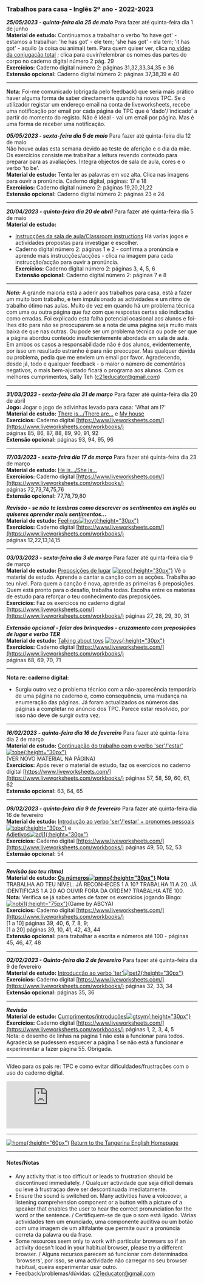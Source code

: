 ### Trabalhos para casa - Inglês 2º ano - 2022-2023

***25/05/2023 - quinta-feira dia 25 de maio*** Para fazer até quinta-feira dia 1 de junho  
**Material de estudo:** Continuamos a trabalhar o verbo 'to have got' - estamos a trabalhar: 'he has got' - ele tem; 'she has got' - ela tem; 'it has got' - aquilo (a coisa ou animal) tem. Para quem quiser ver, clica n[o vídeo da conjugação total](https://youtu.be/OeKRRwkMLIk?t=15) ; clica para ouvir/relembrar os nomes das partes do corpo no caderno digital número 2 pág. 29  
**Exercícios:** Caderno digital número 2: páginas 31,32,33,34,35 e 36  
**Extensão opcional:** Caderno digital número 2: páginas 37,38,39 e 40   

*** 

**Nota:** Foi-me comunicado (obrigada pelo feedback) que seria mais prático haver alguma forma de saber directamente quando há novos TPC. Se o utilizador registar um endereço email na conta de liveworksheets, recebe uma notificação por email por cada página de TPC que é 'dado'/'indicado' a partir do momento do registo. Não é ideal - vai um email por página. Mas é uma forma de receber uma notificação.     

***05/05/2023 - sexta-feira dia 5 de maio*** Para fazer até quinta-feira dia 12 de maio   
Não houve aulas esta semana devido ao teste de aferição e o dia da mãe. Os exercícios consiste me trabalhar a leitura revendo conteúdo para preparar para as avaliações. Integra objectos de sala de aula, cores e o verbo 'to be'.  
**Material de estudo:** Tenta ler as palavras em voz alta. Clica nas imagens para ouvir a pronúncia. Caderno dígital, páginas: 17 e 18  
**Exercícios:** Caderno digital número 2: páginas 19,20,21,22    
**Extensão opcional:** Caderno digital número 2: páginas 23 e 24   

***  

***20/04/2023 - quinta-feira dia 20 de abril*** Para fazer até quinta-feira dia 5 de maio  
**Material de estudo:**   
* [Instrucções da sala de aula/Classroom instructions](https://tangerina-pt.github.io/English/Classroom_I_B) Há varías jogos e actividades propostas para investigar e escolher.  
* Caderno digital número 2: páginas 1 e 2 - confirma a pronúncia e aprende mais instrucções/acções - clica na imagem para cada instrucção/acção para ouvir a pronúncia.   
**Exercícios:** Caderno digital número 2: páginas 3, 4, 5, 6   
**Extensão opcional:** Caderno digital número 2: páginas 7 e 8    

***  

***Nota:*** A grande maioria está a aderir aos trabalhos para casa, está a fazer um muito bom trabalho, e tem impulsionado as actividades e um ritmo de trabalho ótimo nas aulas. Muito de vez em quando há um problema técnica com uma ou outra página que faz com que respostas certas são indicadas como erradas. Foi explicado esta falha potencial ocasional aos alunos e foi-lhes dito para não se preocuparem se a nota de uma página seja muito mais baixa de que nas outras. Ou pode ser um problema técnica ou pode ser que a página abordou conteúdo insuficientemente abordada em sala de aula. Em ambos os casos a responsabilidade não é dos alunos, evidentemente, por isso um resultado estranho é para não preocupar. Mas qualquer dúvida ou problema, pedia que me enviem um email por favor. Agradecendo, desde já, todo e qualquer feedback - o maior o número de comentários negativos, o mais bem-ajustado ficará o programa aos alunos. Com os melhores cumprimentos, Sally Teh (c21educator@gmail.com)   

***

***31/03/2023 - sexta-feira dia 31 de março*** Para fazer até quinta-feira dia 20 de abril  
**Jogo:** Jogar o jogo de adivinhas levado para casa: 'What am I?'  
**Material de estudo:** [There is.../There are...](https://tangerina-pt.github.io/English/there_is_there_are) e [My house](https://tangerina-pt.github.io/English/House_B)  
**Exercícios:** Caderno digital [https://www.liveworksheets.com/](https://www.liveworksheets.com/workbooks/)   
páginas 85, 86, 87, 88, 89, 90, 91, 92  
**Extensão opcional:** páginas 93, 94, 95, 96  

***

***17/03/2023 - sexta-feira dia 17 de março*** Para fazer até quinta-feira dia 23 de março  
**Material de estudo:** [He is.../She is...](https://tangerina-pt.github.io/English/to_be_he_she)  
**Exercícios:** Caderno digital [https://www.liveworksheets.com/](https://www.liveworksheets.com/workbooks/)   
páginas 72,73,74,75,76  
**Extensão opcional:** 77,78,79,80  

***Revisão - se não te lembras como descrever os sentimentos em inglês ou quiseres aprender mais sentimentos...***  
**Material de estudo:** [Feelings](https://tangerina-pt.github.io/English/Feelings_B)[![hoyt](https://1blockatatime.github.io/English/images/hoyt.png){:height="30px"}](https://tangerina-pt.github.io/English/Feelings_B)  
**Exercícios:** Caderno digital [https://www.liveworksheets.com/](https://www.liveworksheets.com/workbooks/)   
páginas 12,22,13,14,15 

***  

***03/03/2023 - sexta-feira dia 3 de março*** Para fazer até quinta-feira dia 9 de março  
**Material de estudo:** [Preposições de lugar](https://tangerina-pt.github.io/English/Prep_Place_B) [![prep](https://1blockatatime.github.io/English/images/prep_y2.png){:height="30px"}](https://tangerina-pt.github.io/English/Prep_Place_B) Vê o material de estudo. Aprende a cantar a canção com as acções. Trabalha ao teu nível. Para quem a canção é nova, aprende as primeiras 6 preposições. Quem está pronto para o desafio, trabalha todas. Escolha entre os materias de estudo para reforçar o teu conhecimento das preposições.     
**Exercícios:** Faz os exercícos no caderno digital [https://www.liveworksheets.com/](https://www.liveworksheets.com/workbooks/) páginas 27, 28, 29, 30, 31  

***Extensão opcional - falar dos brinquedos - cruzamento com preposições de lugar e verbo TER***  
**Material de estudo:** [Talking about toys](https://tangerina-pt.github.io/English/Toys_B) [![toys](https://1blockatatime.github.io/English/images/toys.PNG){:height="30px"}](https://tangerina-pt.github.io/English/Toys_B)  
**Exercícios:** Caderno digital [https://www.liveworksheets.com/](https://www.liveworksheets.com/workbooks/)   
páginas 68, 69, 70, 71  

***  

**Nota re: caderno digital:**  
* Surgiu outro vez o problema técnico com a não-aparecência temporária de uma página no caderno e, como consequência, uma mudança na enumeração das páginas. Já foram actualizados os números das páginas a completar no anúncio dos TPC. Parece estar resolvido, por isso não deve de surgir outra vez.  

***  

***16/02/2023 - quinta-feira dia 16 de fevereiro*** Para fazer até quinta-feira dia 2 de março  
**Material de estudo:** [Continuação do trabalho com o verbo 'ser'/'estar'](https://tangerina-pt.github.io/English/To_Be)[![tobe](https://1blockatatime.github.io/English/images2/vtobe.JPG){:height="30px"}](https://tangerina-pt.github.io/English/To_Be)  
(VER NOVO MATERIAL NA PÁGINA)    
**Exercícios:** Após rever o material de estudo, faz os exercícos no caderno digital [https://www.liveworksheets.com/](https://www.liveworksheets.com/workbooks/) páginas 57, 58, 59, 60, 61, 62  
**Extensão opcional:** 63, 64, 65     

***

***09/02/2023 - quinta-feira dia 9 de fevereiro*** Para fazer até quinta-feira dia 16 de fevereiro  
**Material de estudo:** [Introdução ao verbo 'ser'/'estar' + pronomes pessoais](https://tangerina-pt.github.io/English/To_Be)[![tobe](https://1blockatatime.github.io/English/images2/vtobe.JPG){:height="30px"}](https://tangerina-pt.github.io/English/To_Be) e  
[Adjetivos](https://tangerina-pt.github.io/English/ADJ1)[![adj1](https://1blockatatime.github.io/English/images2/sh_tall.jpg){:height="30px"}](https://tangerina-pt.github.io/English/ADJ1)  
**Exercícios:** Caderno digital [https://www.liveworksheets.com/](https://www.liveworksheets.com/workbooks/) páginas 49, 50, 52, 53
**Extensão opcional:** 54

***  

***Revisão (ao teu ritmo)***  
**Material de estudo: [Os números](https://tangerina-pt.github.io/English/Number_B)[![pmno](https://1blockatatime.github.io/English/images/pmno.PNG){:height="30px"}](https://tangerina-pt.github.io/English/Number_B) Nota** TRABALHA AO TEU NÍVEL. JÁ RECONHECES 1 A 10? TRABALHA 11 A 20. JÁ IDENTIFICAS 1 A 20 AO OUVIR FORA DA ORDEM? TRABALHA ATÉ 100.  
**Nota:** Verifica se já sabes antes de fazer os exercícios jogando Bingo: [![nobi1](https://1blockatatime.github.io/English/images2/nobi1.jpg){:height="75px"}](https://www.abcya.com/games/number-bingo)(Game by ABCYA)  
**Exercícios:** Caderno digital [https://www.liveworksheets.com/](https://www.liveworksheets.com/workbooks/)  
[1 a 10] páginas 39, 40, 6, 7, 8, 9;  
[1 a 20] páginas 39, 10, 41, 42, 43, 44   
**Extensão opcional:** para trabalhar a escrita e números até 100 - páginas 45, 46, 47, 48 

***  

***02/02/2023 - Quinta-feira dia 2 de fevereiro*** Para fazer até quinta-feira dia 9 de fevereiro  
**Material de estudo:** [Introducção ao verbo 'ter'](https://tangerina-pt.github.io/English/To_Have_Got)[![pet2](https://1blockatatime.github.io/English/images/pet2.PNG){:height="30px"}](https://tangerina-pt.github.io/English/To_Have_Got)    
**Exercícios:** Caderno digital [https://www.liveworksheets.com/](https://www.liveworksheets.com/workbooks/) páginas 32, 33, 34
**Extensão opcional:** páginas 35, 36

***  

***Revisão***  
**Material de estudo:** [Cumprimentos/introduções](https://tangerina-pt.github.io/English/Greetings_B)[![gtsym](https://1blockatatime.github.io/English/images/gtsym.PNG){:height="30px"}](https://tangerina-pt.github.io/English/Greetings_B)  
**Exercícios:** Caderno digital [https://www.liveworksheets.com/](https://www.liveworksheets.com/workbooks/) páginas 1, 2, 3, 4, 5  
Nota: o desenho de linhas na página 1 não está a funcionar para todos. Agradecia se pudessem esquecer a página 1 se não está a funcionar e experimentar a fazer página 55. Obrigada.  

***  

Vídeo para os pais re: TPC e como evitar dificuldades/frustrações com o uso do caderno digital.  
<iframe width="220" height="124" src="https://www.youtube.com/embed/EStAfJGn6n0" title="YouTube video player" frameborder="0" allow="accelerometer; autoplay; clipboard-write; encrypted-media; gyroscope; picture-in-picture; web-share" allowfullscreen></iframe>

***  
[![home](https://1blockatatime.github.io/English/images/home.png){:height="60px"}](https://tangerina-pt.github.io/English) [Return to the Tangerina English Homepage](https://tangerina-pt.github.io/English)  

***

#### Notes/Notas
* Any activity that is too difficult or leads to frustration should be discontinued immediately. / Qualquer actividade que seja difícil demais ou leve à frustraçao deve ser descontinuada imediatamente.
* Ensure the sound is switched on. Many activities have a voiceover, a listening comprehension component or a button with a picture of a speaker that enables the user to hear the correct pronunciation for the word or the sentence. / Certifiquem-se de que o som está ligado. Várias actividades tem um enunciado, uma componente auditiva ou um botão com uma imagem de um altifalante que permite ouvir a pronúncia correta da palavra ou da frase.
* Some resources seem only to work with particular browsers so if an activity doesn't load in your habitual browser, please try a different browser. / Alguns recursos parecem só funcionar com determinados 'browsers', por isso, se uma actividade não carregar no seu browser habitual, queira experimentar usar outro.
* Feedback/problemas/dúvidas: c21educator@gmail.com  
